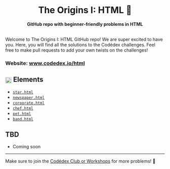 <div align="center">
  <br>
  <h1>The Origins I: HTML 🌋</h1>
  <strong>GitHub repo with beginner-friendly problems in HTML</strong>
</div>
<br>

Welcome to The Origins I: HTML GitHub repo! We are super excited to have you. Here, you will find all the solutions to the Codédex challenges. Feel free to make pull requests to add your own twists on the challenges!

### Website: www.codedex.io/html

## <img src="https://www.codedex.io/images/badges/html/elements.png" height="20" style="vertical-align: middle"> Elements

- [`star.html`](https://github.com/codedex-io/html-101/blob/main/1-elements/star.html)
- [`newspaper.html`](https://github.com/codedex-io/html-101/blob/main/1-elements/newspaper.html)
- [`corporate.html`](https://github.com/codedex-io/html-101/blob/main/1-elements/corporate.html)
- [`chef.html`](https://github.com/codedex-io/html-101/blob/main/1-elements/chef.html)
- [`pet.html`](https://github.com/codedex-io/html-101/blob/main/1-elements/pet.html)
- [`band.html`](https://github.com/codedex-io/html-101/blob/main/1-elements/band.html)

## TBD

- Coming soon

---

Make sure to join the [Codédex Club or Workshops](https://www.codedex.io/community) for more problems! 💖
